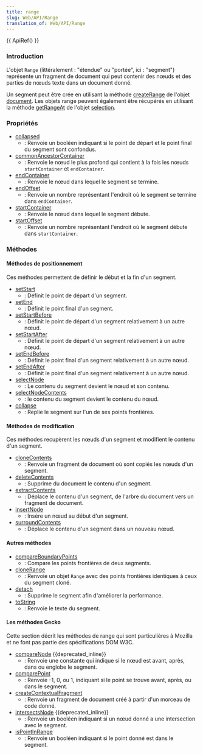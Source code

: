 ```yaml
---
title: range
slug: Web/API/Range
translation_of: Web/API/Range
---
```

{{ ApiRef() }}

### Introduction

L'objet `Range` (littéralement : "étendue" ou "portée", ici : "segment") représente un fragment de document qui peut contenir des nœuds et des parties de nœuds texte dans un document donné.

Un segment peut être crée en utilisant la méthode [createRange](/fr/docs/Web/API/document/createRange) de l'objet [document](/fr/docs/Web/API/document). Les objets range peuvent également être récupérés en utilisant la méthode [getRangeAt](/fr/docs/Web/API/Selection/getRangeAt) de l'objet [selection](/fr/docs/Web/API/Selection).

### Propriétés

- [collapsed](/fr/docs/Web/API/range/collapsed)
  - : Renvoie un booléen indiquant si le point de départ et le point final du segment sont confondus.
- [commonAncestorContainer](/fr/docs/Web/API/range/commonAncestorContainer)
  - : Renvoie le nœud le plus profond qui contient à la fois les nœuds `startContainer` et `endContainer`.
- [endContainer](/fr/docs/Web/API/range/endContainer)
  - : Renvoie le nœud dans lequel le segment se termine.
- [endOffset](/fr/docs/Web/API/range/endOffset)
  - : Renvoie un nombre représentant l'endroit où le segment se termine dans `endContainer`.
- [startContainer](/fr/docs/Web/API/range/startContainer)
  - : Renvoie le nœud dans lequel le segment débute.
- [startOffset](/fr/docs/Web/API/range/startOffset)
  - : Renvoie un nombre représentant l'endroit où le segment débute dans `startContainer`.

### Méthodes

#### Méthodes de positionnement

Ces méthodes permettent de définir le début et la fin d'un segment.

- [setStart](/fr/docs/Web/API/range/setStart)
  - : Définit le point de départ d'un segment.
- [setEnd](/fr/docs/Web/API/range/setEnd)
  - : Définit le point final d'un segment.
- [setStartBefore](/fr/docs/Web/API/range/setStartBefore)
  - : Définit le point de départ d'un segment relativement à un autre nœud.
- [setStartAfter](/fr/docs/Web/API/range/setStartAfter)
  - : Définit le point de départ d'un segment relativement à un autre nœud.
- [setEndBefore](/fr/docs/Web/API/range/setEndBefore)
  - : Définit le point final d'un segment relativement à un autre nœud.
- [setEndAfter](/fr/docs/Web/API/range/setEndAfter)
  - : Définit le point final d'un segment relativement à un autre nœud.
- [selectNode](/fr/docs/Web/API/range/selectNode)
  - : Le contenu du segment devient le nœud et son contenu.
- [selectNodeContents](/fr/docs/Web/API/range/selectNodeContents)
  - : le contenu du segment devient le contenu du nœud.
- [collapse](/fr/docs/Web/API/range/collapse)
  - : Replie le segment sur l'un de ses points frontières.

#### Méthodes de modification

Ces méthodes recupèrent les nœuds d'un segment et modifient le contenu d'un segment.

- [cloneContents](/fr/docs/Web/API/range/cloneContents)
  - : Renvoie un fragment de document où sont copiés les nœuds d'un segment.
- [deleteContents](/fr/docs/Web/API/range/deleteContents)
  - : Supprime du document le contenu d'un segment.
- [extractContents](/fr/docs/Web/API/range/extractContents)
  - : Déplace le contenu d'un segment, de l'arbre du document vers un fragment de document.
- [insertNode](/fr/docs/Web/API/range/insertNode)
  - : Insère un nœud au début d'un segment.
- [surroundContents](/fr/docs/Web/API/range/surroundContents)
  - : Déplace le contenu d'un segment dans un nouveau nœud.

#### Autres méthodes

- [compareBoundaryPoints](/fr/docs/Web/API/range/compareBoundaryPoints)
  - : Compare les points frontières de deux segments.
- [cloneRange](/fr/docs/Web/API/range/cloneRange)
  - : Renvoie un objet `Range` avec des points frontières identiques à ceux du segment cloné.
- [detach](/fr/docs/Web/API/range/detach)
  - : Supprime le segment afin d'améliorer la performance.
- [toString](/fr/docs/Web/API/range/toString)
  - : Renvoie le texte du segment.

#### Les méthodes Gecko

Cette section décrit les méthodes de range qui sont particulières à Mozilla et ne font pas partie des spécifications DOM W3C.

- [compareNode](/fr/docs/Web/API/range/compareNode) {{deprecated_inline}}
  - : Renvoie une constante qui indique si le nœud est avant, après, dans ou englobe le segment.
- [comparePoint](/fr/docs/Web/API/range/comparePoint)
  - : Renvoie -1, 0, ou 1, indiquant si le point se trouve avant, après, ou dans le segment.
- [createContextualFragment](/fr/docs/Web/API/range/createContextualFragment)
  - : Renvoie un fragment de document créé à partir d'un morceau de code donné.
- [intersectsNode](/fr/docs/Web/API/range/intersectsNode) {{deprecated_inline}}
  - : Renvoie un booléen indiquant si un nœud donné a une intersection avec le segment.
- [isPointInRange](/fr/docs/Web/API/range/isPointInRange)
  - : Renvoie un booléen indiquant si le point donné est dans le segment.
